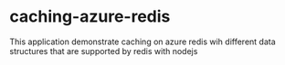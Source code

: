 # caching-azure-redis
This application demonstrate caching on azure redis wih different data structures that are supported by redis with nodejs
